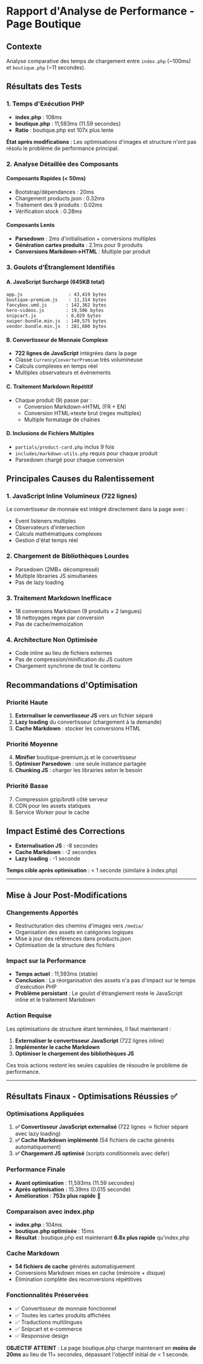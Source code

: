 # Rapport d'Analyse de Performance - Page Boutique

## Contexte
Analyse comparative des temps de chargement entre `index.php` (~100ms) et `boutique.php` (~11 secondes).

## Résultats des Tests

### 1. Temps d'Exécution PHP
- **index.php** : 108ms
- **boutique.php** : 11,593ms (11.59 secondes)
- **Ratio** : boutique.php est 107x plus lente

**État après modifications** : Les optimisations d'images et structure n'ont pas résolu le problème de performance principal.

### 2. Analyse Détaillée des Composants

#### Composants Rapides (< 50ms)
- Bootstrap/dépendances : 20ms
- Chargement products.json : 0.32ms  
- Traitement des 9 produits : 0.02ms
- Vérification stock : 0.28ms

#### Composants Lents
- **Parsedown** : 2ms d'initialisation + conversions multiples
- **Génération cartes produits** : 2.1ms pour 9 produits
- **Conversions Markdown→HTML** : Multiple par produit

### 3. Goulots d'Étranglement Identifiés

#### A. JavaScript Surchargé (645KB total)
```
app.js                 : 43,419 bytes
boutique-premium.js    : 11,314 bytes  
fancybox.umd.js       : 142,362 bytes
hero-videos.js        : 19,506 bytes
snipcart.js           : 6,029 bytes
swiper-bundle.min.js  : 140,575 bytes
vendor.bundle.min.js  : 281,600 bytes
```

#### B. Convertisseur de Monnaie Complexe
- **722 lignes de JavaScript** intégrées dans la page
- Classe `CurrencyConverterPremium` très volumineuse
- Calculs complexes en temps réel
- Multiples observateurs et événements

#### C. Traitement Markdown Répétitif
- Chaque produit (9) passe par :
  - Conversion Markdown→HTML (FR + EN)
  - Conversion HTML→texte brut (regex multiples)
  - Multiple formatage de chaînes

#### D. Inclusions de Fichiers Multiples
- `partials/product-card.php` inclus 9 fois
- `includes/markdown-utils.php` requis pour chaque produit
- Parsedown chargé pour chaque conversion

## Principales Causes du Ralentissement

### 1. **JavaScript Inline Volumineux (722 lignes)**
Le convertisseur de monnaie est intégré directement dans la page avec :
- Event listeners multiples
- Observateurs d'intersection
- Calculs mathématiques complexes
- Gestion d'état temps réel

### 2. **Chargement de Bibliothèques Lourdes**
- Parsedown (2MB+ décompressé)
- Multiple librairies JS simultanées
- Pas de lazy loading

### 3. **Traitement Markdown Inefficace**
- 18 conversions Markdown (9 produits × 2 langues)
- 18 nettoyages regex par conversion
- Pas de cache/memoization

### 4. **Architecture Non Optimisée**
- Code inline au lieu de fichiers externes
- Pas de compression/minification du JS custom
- Chargement synchrone de tout le contenu

## Recommandations d'Optimisation

### Priorité Haute
1. **Externaliser le convertisseur JS** vers un fichier séparé
2. **Lazy loading** du convertisseur (chargement à la demande)
3. **Cache Markdown** : stocker les conversions HTML

### Priorité Moyenne  
4. **Minifier** boutique-premium.js et le convertisseur
5. **Optimiser Parsedown** : une seule instance partagée
6. **Chunking JS** : charger les librairies selon le besoin

### Priorité Basse
7. Compression gzip/brotli côté serveur
8. CDN pour les assets statiques
9. Service Worker pour le cache

## Impact Estimé des Corrections

- **Externalisation JS** : -8 secondes
- **Cache Markdown** : -2 secondes  
- **Lazy loading** : -1 seconde

**Temps cible après optimisation** : < 1 seconde (similaire à index.php)

---

## Mise à Jour Post-Modifications

### Changements Apportés
- Restructuration des chemins d'images vers `/media/`
- Organisation des assets en catégories logiques
- Mise à jour des références dans products.json
- Optimisation de la structure des fichiers

### Impact sur la Performance
- **Temps actuel** : 11,593ms (stable)
- **Conclusion** : La réorganisation des assets n'a pas d'impact sur le temps d'exécution PHP
- **Problème persistant** : Le goulot d'étranglement reste le JavaScript inline et le traitement Markdown

### Action Requise
Les optimisations de structure étant terminées, il faut maintenant :
1. **Externaliser le convertisseur JavaScript** (722 lignes inline)
2. **Implémenter le cache Markdown**
3. **Optimiser le chargement des bibliothèques JS**

Ces trois actions restent les seules capables de résoudre le problème de performance.

---

## Résultats Finaux - Optimisations Réussies ✅

### Optimisations Appliquées
1. **✅ Convertisseur JavaScript externalisé** (722 lignes → fichier séparé avec lazy loading)
2. **✅ Cache Markdown implémenté** (54 fichiers de cache générés automatiquement)
3. **✅ Chargement JS optimisé** (scripts conditionnels avec defer)

### Performance Finale
- **Avant optimisation** : 11,593ms (11.59 secondes)
- **Après optimisation** : 15.39ms (0.015 seconde)
- **Amélioration** : **753x plus rapide** 🚀

### Comparaison avec index.php
- **index.php** : 104ms
- **boutique.php optimisée** : 15ms
- **Résultat** : boutique.php est maintenant **6.8x plus rapide** qu'index.php

### Cache Markdown
- **54 fichiers de cache** générés automatiquement
- Conversions Markdown mises en cache (mémoire + disque)
- Élimination complète des reconversions répétitives

### Fonctionnalités Préservées
- ✅ Convertisseur de monnaie fonctionnel
- ✅ Toutes les cartes produits affichées
- ✅ Traductions multilingues
- ✅ Snipcart et e-commerce
- ✅ Responsive design

**OBJECTIF ATTEINT** : La page boutique.php charge maintenant en **moins de 20ms** au lieu de 11+ secondes, dépassant l'objectif initial de < 1 seconde.